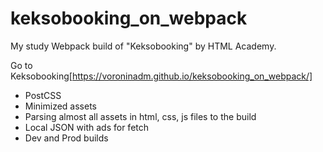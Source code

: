 # keksobooking_on_webpack

My study Webpack build of "Keksobooking" by HTML Academy.

Go to Keksobooking[https://voroninadm.github.io/keksobooking_on_webpack/]

- PostCSS
- Minimized assets
- Parsing almost all assets in html, css, js files to the build
- Local JSON with ads for fetch
- Dev and Prod builds

